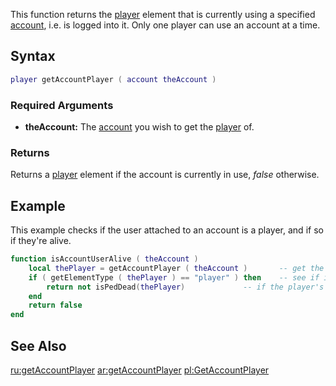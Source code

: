 This function returns the [player](/docs/player.md "wikilink") element that is currently using a specified [account](/docs/account.md "wikilink"), i.e. is logged into it. Only one player can use an account at a time.

Syntax
------

``` lua
player getAccountPlayer ( account theAccount )
```

### Required Arguments

-   **theAccount:** The [account](/docs/account.md "wikilink") you wish to get the [player](/docs/player.md "wikilink") of.

### Returns

Returns a [player](/docs/player.md "wikilink") element if the account is currently in use, *false* otherwise.

Example
-------

This example checks if the user attached to an account is a player, and if so if they're alive.

``` lua
function isAccountUserAlive ( theAccount )
    local thePlayer = getAccountPlayer ( theAccount )       -- get the client attached to the account
    if ( getElementType ( thePlayer ) == "player" ) then    -- see if it really is a player (rather than a console admin for example)
        return not isPedDead(thePlayer)             -- if the player's health is greater than 0 
    end
    return false
end
```

See Also
--------

[ru:getAccountPlayer](/docs/ru:getaccountplayer.md "wikilink") [ar:getAccountPlayer](/docs/ar:getaccountplayer.md "wikilink") [pl:GetAccountPlayer](/docs/pl:getaccountplayer.md "wikilink")
